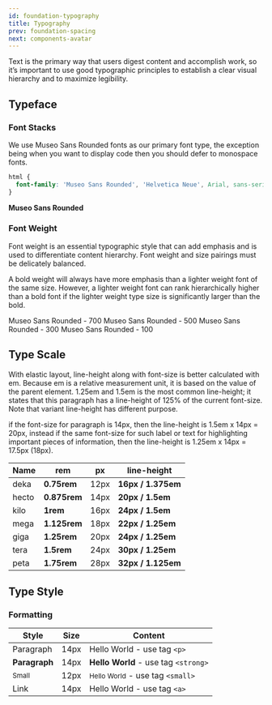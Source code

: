 ```yaml
---
id: foundation-typography
title: Typography
prev: foundation-spacing
next: components-avatar
---
```


<text-primary>

Text is the primary way that users digest content and accomplish work, so it’s important to use good typographic principles to establish a clear visual hierarchy and to maximize legibility.

</text-primary>

## Typeface

### Font Stacks

We use Museo Sans Rounded fonts as our primary font type, the exception being when you want to display code then you should defer to monospace fonts.

```css
html {
  font-family: 'Museo Sans Rounded', 'Helvetica Neue', Arial, sans-serif;
}
```

**Museo Sans Rounded**

### Font Weight

Font weight is an essential typographic style that can add emphasis and is used to differentiate content hierarchy. Font weight and size pairings must be delicately balanced.

A bold weight will always have more emphasis than a lighter weight font of the same size. However, a lighter weight font can rank hierarchically higher than a bold font if the lighter weight type size is significantly larger than the bold.

<foundation-font-stack weight="700">Museo Sans Rounded - 700</foundation-font-stack>
<foundation-font-stack weight="500">Museo Sans Rounded - 500</foundation-font-stack>
<foundation-font-stack weight="300">Museo Sans Rounded - 300</foundation-font-stack>
<foundation-font-stack weight="100">Museo Sans Rounded - 100</foundation-font-stack>

## Type Scale

With elastic layout, line-height along with font-size is better calculated with em. Because em is a relative measurement unit, it is based on the value of the parent element. 1.25em and 1.5em is the most common line-height; it states that this paragraph has a line-height of 125% of the current font-size. Note that variant line-height has different purpose.

if the font-size for paragraph is 14px, then the line-height is 1.5em x 14px = 20px, instead if the same font-size for such label or text for highlighting important pieces of information, then the line-height is 1.25em x 14px = 17.5px (18px).

| Name  | rem          | px   | line-height        |
| ----- | ------------ | ---- | ------------------ |
| deka  | **0.75rem**  | 12px | **16px / 1.375em** |
| hecto | **0.875rem** | 14px | **20px / 1.5em**   |
| kilo  | **1rem**     | 16px | **24px / 1.5em**   |
| mega  | **1.125rem** | 18px | **22px / 1.25em**  |
| giga  | **1.25rem**  | 20px | **24px / 1.25em**  |
| tera  | **1.5rem**   | 24px | **30px / 1.25em**  |
| peta  | **1.75rem**  | 28px | **32px / 1.125em** |

## Type Style

<foundation-typography-table></foundation-typography-table>

### Formatting

| Style                | Size | Content                                        |
| -------------------- | ---- | ---------------------------------------------- |
| Paragraph            | 14px | Hello World - use tag `<p>`                    |
| **Paragraph**        | 14px | **Hello World** - use tag `<strong>`           |
| <small>Small</small> | 12px | <small>Hello World</small> - use tag `<small>` |
| <a>Link</a>          | 14px | <a>Hello World</a> - use tag `<a>`             |
